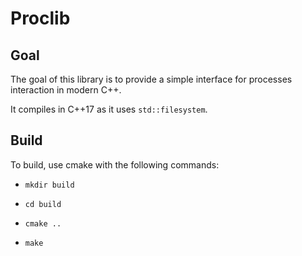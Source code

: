 # Proclib

## Goal

The goal of this library is to provide a simple interface for processes
interaction in modern C++.

It compiles in C++17 as it uses `std::filesystem`.

## Build

To build, use cmake with the following commands:

* `mkdir build`

* `cd build`

* `cmake ..`

* `make`
